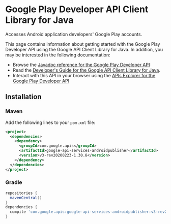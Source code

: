 # Google Play Developer API Client Library for Java

Accesses Android application developers' Google Play accounts.

This page contains information about getting started with the Google Play Developer API
using the Google API Client Library for Java. In addition, you may be interested
in the following documentation:

* Browse the [Javadoc reference for the Google Play Developer API][javadoc]
* Read the [Developer's Guide for the Google API Client Library for Java][google-api-client].
* Interact with this API in your browser using the [APIs Explorer for the Google Play Developer API][api-explorer]

## Installation

### Maven

Add the following lines to your `pom.xml` file:

```xml
<project>
  <dependencies>
    <dependency>
      <groupId>com.google.apis</groupId>
      <artifactId>google-api-services-androidpublisher</artifactId>
      <version>v3-rev20200223-1.30.8</version>
    </dependency>
  </dependencies>
</project>
```

### Gradle

```gradle
repositories {
  mavenCentral()
}
dependencies {
  compile 'com.google.apis:google-api-services-androidpublisher:v3-rev20200223-1.30.8'
}
```

[javadoc]: https://googleapis.dev/java/google-api-services-androidpublisher/latest/index.html
[google-api-client]: https://github.com/googleapis/google-api-java-client/
[api-explorer]: https://developers.google.com/apis-explorer/#p/androidpublisher/v1/
